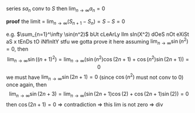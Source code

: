 series $sa_{n}$ conv to $S$ then $\lim_{ n \to \infty }a_{n}=0$

**proof**
the limit = $\lim_{ n \to \infty } (S_{n+1}-S_{n})=S-S=0$

e.g. $\sum_{n=1}^\infty \sin(n^2)$
bUt cLeArLy lIm sIn(X^2) dOeS nOt eXiSt aS x tEnDs tO iNfInItY
stfu we gotta prove it here
assuming $\lim_{ n \to \infty }\sin(n^2)=0$, then
$$
\lim_{ n \to \infty } \sin((n+1)^{2})=\lim_{ n \to \infty } (\sin(n^{2})\cos(2n+1)+\cos(n^{2})\sin(2n+1))=0
$$
we must have $\lim_{ n \to \infty } \sin(2n+1)=0$ (since $\cos(n^2)$ must not conv to 0)
once again, then 
$$\lim_{ n \to \infty } \sin(2n+3)=\lim_{ n \to \infty } (\sin(2n+1)\cos(2)+\cos(2n+1)\sin(2)) =0$$
then $\cos(2n+1)=0$ => contradiction
=> this lim is not zero => div